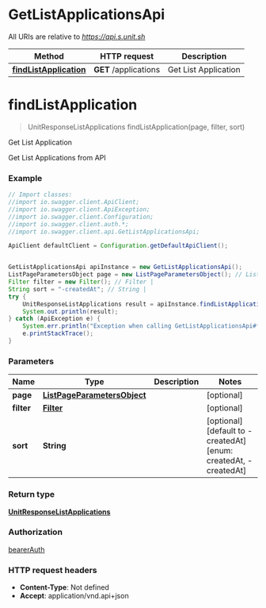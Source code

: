 # GetListApplicationsApi

All URIs are relative to *https://api.s.unit.sh*

Method | HTTP request | Description
------------- | ------------- | -------------
[**findListApplication**](GetListApplicationsApi.md#findListApplication) | **GET** /applications | Get List Application

<a name="findListApplication"></a>
# **findListApplication**
> UnitResponseListApplications findListApplication(page, filter, sort)

Get List Application

Get List Applications from API 

### Example
```java
// Import classes:
//import io.swagger.client.ApiClient;
//import io.swagger.client.ApiException;
//import io.swagger.client.Configuration;
//import io.swagger.client.auth.*;
//import io.swagger.client.api.GetListApplicationsApi;

ApiClient defaultClient = Configuration.getDefaultApiClient();


GetListApplicationsApi apiInstance = new GetListApplicationsApi();
ListPageParametersObject page = new ListPageParametersObject(); // ListPageParametersObject | 
Filter filter = new Filter(); // Filter | 
String sort = "-createdAt"; // String | 
try {
    UnitResponseListApplications result = apiInstance.findListApplication(page, filter, sort);
    System.out.println(result);
} catch (ApiException e) {
    System.err.println("Exception when calling GetListApplicationsApi#findListApplication");
    e.printStackTrace();
}
```

### Parameters

Name | Type | Description  | Notes
------------- | ------------- | ------------- | -------------
 **page** | [**ListPageParametersObject**](.md)|  | [optional]
 **filter** | [**Filter**](.md)|  | [optional]
 **sort** | **String**|  | [optional] [default to -createdAt] [enum: createdAt, -createdAt]

### Return type

[**UnitResponseListApplications**](UnitResponseListApplications.md)

### Authorization

[bearerAuth](../README.md#bearerAuth)

### HTTP request headers

 - **Content-Type**: Not defined
 - **Accept**: application/vnd.api+json

